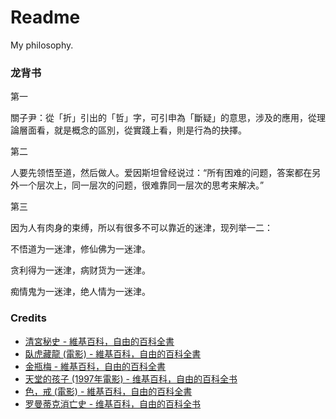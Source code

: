 # Readme
My philosophy.

### 龙背书

第一

關子尹：從「折」引出的「哲」字，可引申為「斷疑」的意思，涉及的應用，從理論層面看，就是概念的區別，從實踐上看，則是行為的抉擇。

第二

人要先领悟至道，然后做人。爱因斯坦曾经说过：“所有困难的问题，答案都在另外一个层次上，同一层次的问题，很难靠同一层次的思考来解决。”

第三

因为人有肉身的束缚，所以有很多不可以靠近的迷津，现列举一二：

不悟道为一迷津，修仙佛为一迷津。

贪利得为一迷津，病财货为一迷津。

痴情鬼为一迷津，绝人情为一迷津。

### Credits
- [清宮秘史 - 維基百科，自由的百科全書](https://zh.wikipedia.org/zh-hk/清宫秘史)
- [臥虎藏龍 (電影) - 維基百科，自由的百科全書](https://zh.wikipedia.org/zh-tw/臥虎藏龍_(電影))
- [金瓶梅 - 維基百科，自由的百科全書](https://zh.wikipedia.org/zh-hk/金瓶梅)
- [天堂的孩子 (1997年電影) - 维基百科，自由的百科全书](https://zh.wikipedia.org/zh-cn/天堂的孩子_(1997年電影))
- [色，戒 (電影) - 維基百科，自由的百科全書](https://zh.wikipedia.org/zh-tw/色，戒_(電影))
- [罗曼蒂克消亡史 - 维基百科，自由的百科全书](https://zh.wikipedia.org/zh-cn/罗曼蒂克消亡史)
